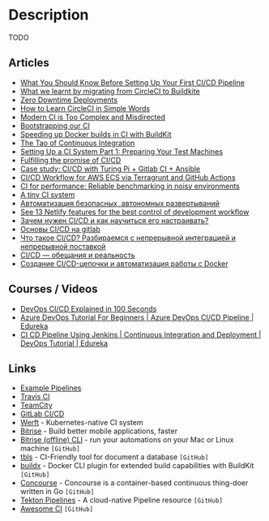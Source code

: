 # Description

TODO


## Articles

- [What You Should Know Before Setting Up Your First CI/CD Pipeline](https://www.argonaut.dev/blog/2022/05/17/setup-first-ci-cd)
- [What we learnt by migrating from CircleCI to Buildkite](https://hasura.io/blog/what-we-learnt-by-migrating-from-circleci-to-buildkite/)
- [Zero Downtime Deployments](https://www.lpalmieri.com/posts/zero-downtime-deployments/)
- [How to Learn CircleCI in Simple Words](https://towardsdatascience.com/how-to-learn-circleci-in-simple-words-2275e4299628)
- [Modern CI is Too Complex and Misdirected](https://gregoryszorc.com/blog/2021/04/07/modern-ci-is-too-complex-and-misdirected/)
- [Bootstrapping our CI](https://nextjournal.com/blog/ci)
- [Speeding up Docker builds in CI with BuildKit](https://pythonspeed.com/articles/speeding-up-docker-ci/)
- [The Tao of Continuous Integration](https://blog.trailofbits.com/2021/02/26/the-tao-of-continuous-integration/)
- [Setting Up a CI System Part 1: Preparing Your Test Machines](http://www.mupuf.org/blog/2021/02/08/setting-up-a-ci-system-preparing-your-test-machine/)
- [Fulfilling the promise of CI/CD](https://stackoverflow.blog/2021/01/19/fulfilling-the-promise-of-ci-cd/)
- [Case study: CI/CD with Turing Pi + Gitlab CI + Ansible](https://turingpi.com/case-study-turing-pi-gitlab-ci-ansible/)
- [CI/CD Workflow for AWS ECS via Terragrunt and GitHub Actions](https://camillovisini.com/article/terragrunt-github-actions-aws-ecs/)
- [CI for performance: Reliable benchmarking in noisy environments](https://pythonspeed.com/articles/consistent-benchmarking-in-ci/)
- [A tiny CI system](https://www.0chris.com/tiny-ci-system.html)
- [Автоматизация безопасных, автономных развертываний](https://aws.amazon.com/ru/builders-library/automating-safe-hands-off-deployments/)
- [See 13 Netlify features for the best control of development workflow](https://www.netlify.com/blog/2020/05/12/see-13-netlify-features-for-the-best-control-of-development-workflow/)
- [Зачем нужен CI/CD и как научиться его настраивать?](https://habr.com/ru/company/otus/blog/516836/)
- [Основы CI/CD на gitlab](https://cakeinpanic.medium.com/%D0%BE%D1%81%D0%BD%D0%BE%D0%B2%D1%8B-ci-%D0%BD%D0%B0-gitlab-19489cc79fe8)
- [Что такое CI/CD? Разбираемся с непрерывной интеграцией и непрерывной поставкой](https://habr.com/ru/company/otus/blog/515078/)
- [CI/CD — обещания и реальность](https://habr.com/ru/company/southbridge/blog/543754/)
- [Создание CI/CD-цепочки и автоматизация работы с Docker](https://habr.com/ru/company/ruvds/blog/488668/)


## Courses / Videos

- [DevOps CI/CD Explained in 100 Seconds](https://youtu.be/scEDHsr3APg)
- [Azure DevOps Tutorial For Beginners | Azure DevOps CI/CD Pipeline | Edureka](https://youtu.be/MOZMw5_fBFA)
- [CI CD Pipeline Using Jenkins | Continuous Integration and Deployment | DevOps Tutorial | Edureka](https://youtu.be/m0a2CzgLNsc)


## Links

- [Example Pipelines](https://buildkite.com/docs/pipelines/example-pipelines)
- [Travis CI](https://travis-ci.org/)
- [TeamCity](https://www.jetbrains.com/teamcity/)
- [GitLab CI/CD](https://docs.gitlab.com/ee/ci/)
- [Werft](https://werft.dev/) - Kubernetes-native CI system
- [Bitrise](https://www.bitrise.io/) - Build better mobile applications, faster
- [Bitrise (offline) CLI](https://github.com/bitrise-io/bitrise) - run your automations on your Mac or Linux machine `[GitHub]`
- [tbls](https://github.com/k1LoW/tbls) - CI-Friendly tool for document a database `[GitHub]`
- [buildx](https://github.com/docker/buildx) - Docker CLI plugin for extended build capabilities with BuildKit `[GitHub]`
- [Concourse](https://github.com/concourse/concourse) - Concourse is a container-based continuous thing-doer written in Go `[GitHub]`
- [Tekton Pipelines](https://github.com/tektoncd/pipeline) - A cloud-native Pipeline resource `[GitHub]`
- [Awesome CI](https://github.com/ligurio/awesome-ci) `[GitHub]`
